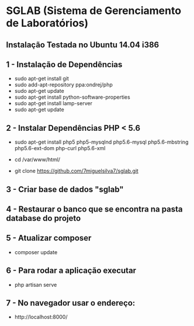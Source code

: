 # SGLAB (Sistema de Gerenciamento de Laboratórios)

## Instalação Testada no Ubuntu 14.04 i386

## 1 - Instalação de Dependências

* sudo apt-get install git
* sudo add-apt-repository ppa:ondrej/php
* sudo apt-get update
* sudo apt-get install python-software-properties
* sudo apt-get install lamp-server
* sudo apt-get update

## 2 - Instalar Dependências PHP < 5.6

* sudo apt-get install php5 php5-mysqlnd php5.6-mysql php5.6-mbstring php5.6-ext-dom php-curl php5.6-xml

* cd /var/www/html/
* git clone https://github.com/7miguelsilva7/sglab.git

## 3 - Criar base de dados "sglab"
## 4 - Restaurar o banco que se encontra na pasta database do projeto

## 5 - Atualizar composer

* composer update

## 6 - Para rodar a aplicação executar

* php artisan serve

## 7 - No navegador usar o endereço:

* http://localhost:8000/



